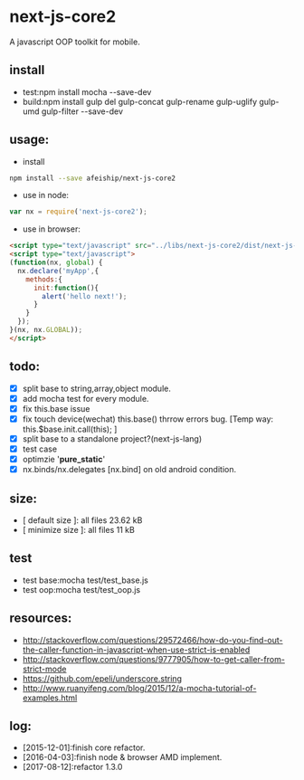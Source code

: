 # next-js-core2
A javascript OOP toolkit for mobile.

## install
+ test:npm install mocha --save-dev
+ build:npm install gulp del gulp-concat gulp-rename gulp-uglify gulp-umd gulp-filter --save-dev

## usage:
+ install
```bash
npm install --save afeiship/next-js-core2
```
+ use in node:
```javascript
var nx = require('next-js-core2');
```
+ use in browser:
```html
<script type="text/javascript" src="../libs/next-js-core2/dist/next-js-core2.js"></script>
<script type="text/javascript">
(function(nx, global) {
  nx.declare('myApp',{
    methods:{
      init:function(){
        alert('hello next!');
      }
    }
  });
}(nx, nx.GLOBAL));
</script>
```

## todo:
+ [x] split base to string,array,object module.
+ [x] add mocha test for every module.
+ [x] fix this.base issue
+ [x] fix touch device(wechat) this.base() thrrow errors bug. [Temp way: this.$base.init.call(this); ]
+ [x] split base to a standalone project?(next-js-lang)
+ [x] test case
+ [x] optimzie '__pure_static__'
+ [x] nx.binds/nx.delegates [nx.bind] on old android condition.

## size:
+ [ default size ]: all files 23.62 kB
+ [ minimize size ]: all files 11 kB

## test
+ test base:mocha test/test_base.js
+ test oop:mocha test/test_oop.js

## resources:
+ ﻿http://stackoverflow.com/questions/29572466/how-do-you-find-out-the-caller-function-in-javascript-when-use-strict-is-enabled
+ ﻿http://stackoverflow.com/questions/9777905/how-to-get-caller-from-strict-mode
+ https://github.com/epeli/underscore.string
+ http://www.ruanyifeng.com/blog/2015/12/a-mocha-tutorial-of-examples.html

## log:
+ [2015-12-01]:finish core refactor.
+ [2016-04-03]:finish node & browser AMD implement.
+ [2017-08-12]:refactor 1.3.0
